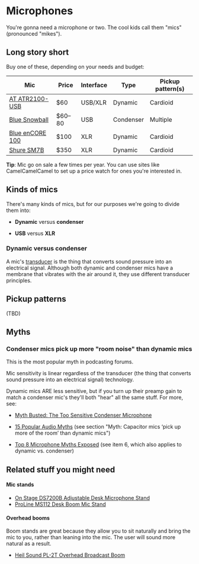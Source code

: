 Microphones
=======

You're gonna need a microphone or two. The cool kids call them "mics" (pronounced "mikes").

## Long story short

Buy one of these, depending on your needs and budget:

| Mic | Price | Interface | Type | Pickup pattern(s) |
| -- | -- | -- | -- | -- |
| [AT ATR2100-USB](http://www.amazon.com/dp/B004QJOZS4) | $60 | USB/XLR | Dynamic | Cardioid |
| [Blue Snowball](http://www.amazon.com/dp/B000EOPQ7E/?psc=1) | $60–80 | USB | Condenser | Multiple |
| [Blue enCORE 100](http://www.amazon.com/dp/B002SQJL9U/) | $100 | XLR | Dynamic | Cardioid |
| [Shure SM7B](http://www.amazon.com/dp/B0002E4Z8M/) | $350 | XLR | Dynamic | Cardioid |

**Tip**: Mic go on sale a few times per year. You can use sites like CamelCamelCamel to set up a price watch for ones you're interested in.

## Kinds of mics

There's many kinds of mics, but for our purposes we're going to divide them into:

* **Dynamic** versus **condenser**

* **USB** versus **XLR**

### Dynamic versus condenser

A mic's [transducer](https://en.wikipedia.org/wiki/Transducer) is the thing that converts sound pressure into an electrical signal.  Although both dynamic and condenser mics have a membrane that vibrates with the air around it, they use different transducer principles.

## Pickup patterns

(TBD)

## Myths

### Condenser mics pick up more "room noise" than dynamic mics

This is the most popular myth in podcasting forums.

Mic sensitivity is linear regardless of the transducer (the thing that converts sound pressure into an electrical signal) technology.

Dynamic mics ARE less sensitive, but if you turn up their preamp gain to match a condenser mic's they'll both "hear" all the same stuff. For more, see:

* [Myth Busted: The Too Sensitive Condenser Microphone](http://www.homebrewedmusic.com/2009/12/30/myth-busted-the-too-sensitive-condenser-microphone/)

* [15 Popular Audio Myths](http://www.soundonsound.com/sos/mar14/articles/myths.htm) (see section "Myth: Capacitor mics ‘pick up more of the room’ than dynamic mics")

* [Top 8 Microphone Myths Exposed](http://blog.shure.com/top-8-microphone-myths-exposed/) (see item 6, which also applies to dynamic vs. condenser)

## Related stuff you might need

#### Mic stands

* [On Stage DS7200B Adjustable Desk Microphone Stand](http://www.amazon.com/dp/B0002M3OVI/)
* [ProLine MS112 Desk Boom Mic Stand](http://www.amazon.com/dp/B000J0N5TY/)

#### Overhead booms

Boom stands are great because they allow you to sit naturally and bring the mic to you, rather than leaning into the mic.  The user will sound more natural as a result.

* [Heil Sound PL-2T Overhead Broadcast Boom](http://www.amazon.com/dp/B000SZVZ74)